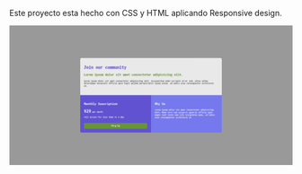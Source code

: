 Este proyecto esta hecho con CSS y HTML aplicando Responsive design.

![Screenshoot of the page -fullwidth](https://github.com/ElDuartte/ex-frontend/blob/main/00-img/01-img.png?raw=true)
